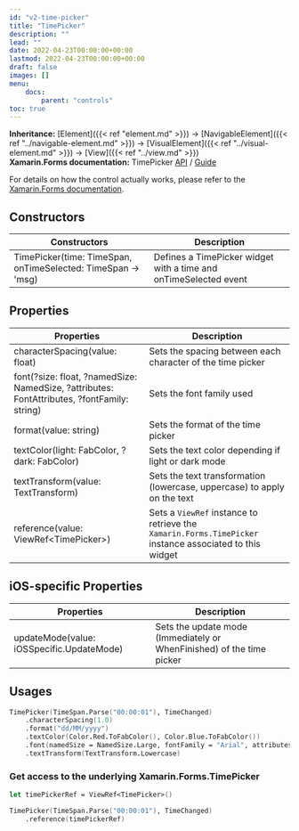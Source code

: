 ```yaml
---
id: "v2-time-picker"
title: "TimePicker"
description: ""
lead: ""
date: 2022-04-23T00:00:00+00:00
lastmod: 2022-04-23T00:00:00+00:00
draft: false
images: []
menu:
    docs:
        parent: "controls"
toc: true
---
```


**Inheritance:** [Element]({{< ref "element.md" >}}) -> [NavigableElement]({{< ref "../navigable-element.md" >}}) -> [VisualElement]({{< ref "../visual-element.md" >}}) -> [View]({{< ref "../view.md" >}})  
**Xamarin.Forms documentation:** TimePicker [API](https://docs.microsoft.com/en-us/dotnet/api/xamarin.forms.timepicker) / [Guide](https://docs.microsoft.com/en-us/xamarin/xamarin-forms/user-interface/timepicker)

For details on how the control actually works, please refer to the [Xamarin.Forms documentation](https://docs.microsoft.com/en-us/xamarin/xamarin-forms/user-interface/timepicker).

## Constructors

| Constructors | Description |
|--|--|
| TimePicker(time: TimeSpan, onTimeSelected: TimeSpan -> 'msg) | Defines a TimePicker widget with a time and onTimeSelected event |

## Properties

| Properties | Description |
|--|--|
| characterSpacing(value: float) | Sets the spacing between each character of the time picker |
| font(?size: float, ?namedSize: NamedSize, ?attributes: FontAttributes, ?fontFamily: string) | Sets the font family used |
| format(value: string) | Sets the format of the time picker |
| textColor(light: FabColor, ?dark: FabColor) | Sets the text color depending if light or dark mode |
| textTransform(value: TextTransform) | Sets the text transformation (lowercase, uppercase) to apply on the text |
| reference(value: ViewRef&lt;TimePicker&gt;) | Sets a `ViewRef` instance to retrieve the `Xamarin.Forms.TimePicker` instance associated to this widget |

## iOS-specific Properties

| Properties | Description |
|--|--|
| updateMode(value: iOSSpecific.UpdateMode) | Sets the update mode (Immediately or WhenFinished) of the time picker |

## Usages

```fs
TimePicker(TimeSpan.Parse("00:00:01"), TimeChanged)
    .characterSpacing(1.0)
    .format("dd/MM/yyyy")
    .textColor(Color.Red.ToFabColor(), Color.Blue.ToFabColor())
    .font(namedSize = NamedSize.Large, fontFamily = "Arial", attributes = FontAttributes.Bold)
    .textTransform(TextTransform.Lowercase)
```

### Get access to the underlying Xamarin.Forms.TimePicker

```fs
let timePickerRef = ViewRef<TimePicker>()

TimePicker(TimeSpan.Parse("00:00:01"), TimeChanged)
    .reference(timePickerRef)
```

